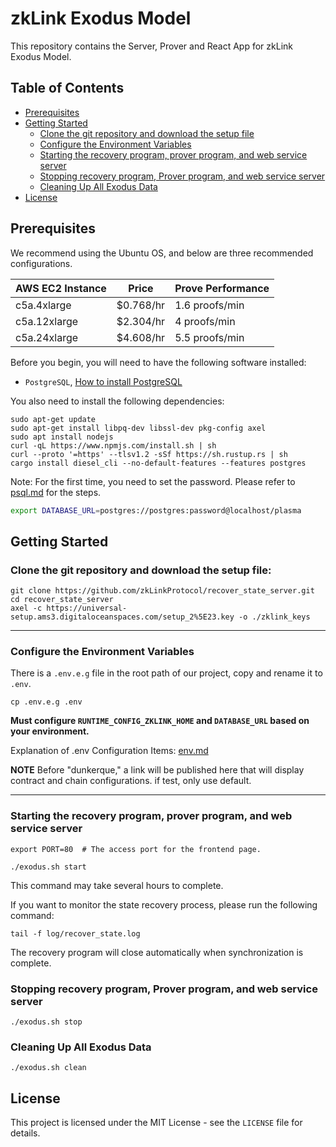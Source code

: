 # zkLink Exodus Model
This repository contains the Server, Prover and React App for zkLink Exodus Model.

## Table of Contents
- [Prerequisites](#prerequisites)
- [Getting Started](#getting-started)
  - [Clone the git repository and download the setup file](#clone-the-git-repository-and-download-the-setup-file)
  - [Configure the Environment Variables](#configure-the-environment-variables)
  - [Starting the recovery program, prover program, and web service server](#starting-the-recovery-program-prover-program-and-web-service-server)
  - [Stopping recovery program, Prover program, and web service server](#stopping-recovery-program-prover-program-and-web-service-server)
  - [Cleaning Up All Exodus Data](#cleaning-up-all-exodus-data)
- [License](#license)


## Prerequisites
We recommend using the Ubuntu OS, and below are three recommended configurations.

| AWS EC2 Instance | Price     | Prove Performance |
|------------------|-----------|-------------------|
| c5a.4xlarge      | $0.768/hr | 1.6 proofs/min    |
| c5a.12xlarge     | $2.304/hr | 4 proofs/min      |
| c5a.24xlarge     | $4.608/hr | 5.5 proofs/min    |

Before you begin, you will need to have the following software installed:
- `PostgreSQL`, [How to install PostgreSQL](https://www.postgresql.org/download/linux/ubuntu/)

You also need to install the following dependencies:
```shell
sudo apt-get update
sudo apt-get install libpq-dev libssl-dev pkg-config axel
sudo apt install nodejs
curl -qL https://www.npmjs.com/install.sh | sh
curl --proto '=https' --tlsv1.2 -sSf https://sh.rustup.rs | sh
cargo install diesel_cli --no-default-features --features postgres

```
Note: For the first time, you need to set the password. Please refer to [psql.md](docs/psql.md) for the steps.
```bash
export DATABASE_URL=postgres://postgres:password@localhost/plasma
```
## Getting Started
### Clone the git repository and download the setup file:

```shell
git clone https://github.com/zkLinkProtocol/recover_state_server.git
cd recover_state_server
axel -c https://universal-setup.ams3.digitaloceanspaces.com/setup_2%5E23.key -o ./zklink_keys
```

-----
### Configure the Environment Variables
There is a `.env.e.g` file in the root path of our project, copy and rename it to `.env`. 
```shell
cp .env.e.g .env
```
**Must configure `RUNTIME_CONFIG_ZKLINK_HOME` and `DATABASE_URL` based on your environment.**

Explanation of .env Configuration Items: [env.md](env.md)

**NOTE**
Before "dunkerque," a link will be published here that will display contract and chain configurations. if test, only use default.

-----

### Starting the recovery program, prover program, and web service server
```shell
export PORT=80  # The access port for the frontend page.

./exodus.sh start
```
This command may take several hours to complete.

If you want to monitor the state recovery process, please run the following command:
```shell
tail -f log/recover_state.log
```
The recovery program will close automatically when synchronization is complete.

### Stopping recovery program, Prover program, and web service server
```shell
./exodus.sh stop
```

### Cleaning Up All Exodus Data
```shell
./exodus.sh clean
```

## License
This project is licensed under the MIT License - see the `LICENSE` file for details.
